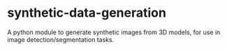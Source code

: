 # synthetic-data-generation
A python module to generate synthetic images from 3D models, for use in image detection/segmentation tasks.
